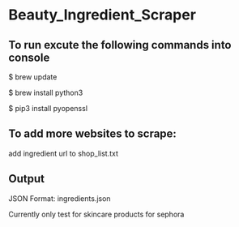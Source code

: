 # Beauty_Ingredient_Scraper

## To run excute the following commands into console
$ brew update

$ brew install python3

$ pip3 install pyopenssl
 
 
## To add more websites to scrape:

add ingredient url to shop_list.txt

## Output

JSON Format: ingredients.json


Currently only test for skincare products for sephora
